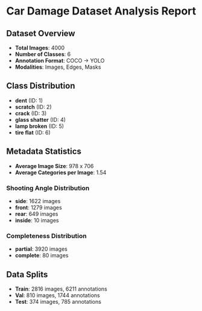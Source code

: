 # Car Damage Dataset Analysis Report

## Dataset Overview
- **Total Images**: 4000
- **Number of Classes**: 6
- **Annotation Format**: COCO -> YOLO
- **Modalities**: Images, Edges, Masks

## Class Distribution
- **dent** (ID: 1)
- **scratch** (ID: 2)
- **crack** (ID: 3)
- **glass shatter** (ID: 4)
- **lamp broken** (ID: 5)
- **tire flat** (ID: 6)

## Metadata Statistics
- **Average Image Size**: 978 x 706
- **Average Categories per Image**: 1.54

### Shooting Angle Distribution
- **side**: 1622 images
- **front**: 1279 images
- **rear**: 649 images
- **inside**: 10 images

### Completeness Distribution
- **partial**: 3920 images
- **complete**: 80 images

## Data Splits
- **Train**: 2816 images, 6211 annotations
- **Val**: 810 images, 1744 annotations
- **Test**: 374 images, 785 annotations
